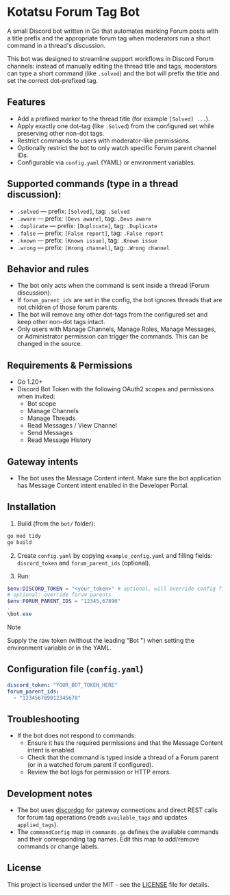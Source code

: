 # Kotatsu Forum Tag Bot

A small Discord bot written in Go that automates marking Forum posts with a title prefix and the appropriate forum tag when moderators run a short command in a thread's discussion.

This bot was designed to streamline support workflows in Discord Forum channels: instead of manually editing the thread title and tags, moderators can type a short command (like `.solved`) and the bot will prefix the title and set the correct dot-prefixed tag.


## Features
- Add a prefixed marker to the thread title (for example `[Solved] ...`).
- Apply exactly one dot-tag (like `.Solved`) from the configured set while preserving other non-dot tags.
- Restrict commands to users with moderator-like permissions.
- Optionally restrict the bot to only watch specific Forum parent channel IDs.
- Configurable via `config.yaml` (YAML) or environment variables.

## Supported commands (type in a thread discussion):
- `.solved` — prefix: `[Solved]`, tag: `.Solved`
- `.aware` — prefix: `[Devs aware]`, tag: `.Devs aware`
- `.duplicate` — prefix: `[Duplicate]`, tag: `.Duplicate`
- `.false` — prefix: `[False report]`, tag: `.False report`
- `.known` — prefix: `[Known issue]`, tag: `.Known issue`
- `.wrong` — prefix: `[Wrong channel]`, tag: `.Wrong channel`

## Behavior and rules
- The bot only acts when the command is sent inside a thread (Forum discussion).
- If `forum_parent_ids` are set in the config, the bot ignores threads that are not children of those forum parents.
- The bot will remove any other dot-tags from the configured set and keep other non-dot tags intact.
- Only users with Manage Channels, Manage Roles, Manage Messages, or Administrator permission can trigger the commands. This can be changed in the source.

## Requirements & Permissions
- Go 1.20+
- Discord Bot Token with the following OAuth2 scopes and permissions when invited:
  - Bot scope
  - Manage Channels
  - Manage Threads
  - Read Messages / View Channel
  - Send Messages
  - Read Message History

## Gateway intents
- The bot uses the Message Content intent. Make sure the bot application has Message Content intent enabled in the Developer Portal.

## Installation
1. Build (from the `bot/` folder):

```powershell
go mod tidy
go build
```

2. Create `config.yaml` by copying `example_config.yaml` and filling fields: `discord_token` and `forum_parent_ids` (optional).

3. Run:

```powershell
$env:DISCORD_TOKEN = "<your_token>" # optional, will override config file
# optional: override forum parents
$env:FORUM_PARENT_IDS = "12345,67890"
.
\bot.exe
```
> [!NOTE]  
> Supply the raw token (without the leading "Bot ") when setting the environment variable or in the YAML.

## Configuration file (`config.yaml`)
```yaml
discord_token: "YOUR_BOT_TOKEN_HERE"
forum_parent_ids:
  - "123456789012345678"
```

## Troubleshooting
- If the bot does not respond to commands:
  - Ensure it has the required permissions and that the Message Content intent is enabled.
  - Check that the command is typed inside a thread of a Forum parent (or in a watched forum parent if configured).
  - Review the bot logs for permission or HTTP errors.

## Development notes
- The bot uses [discordgo](https://github.com/bwmarrin/discordgo) for gateway connections and direct REST calls for forum tag operations (reads `available_tags` and updates `applied_tags`).
- The `commandConfig` map in `commands.go` defines the available commands and their corresponding tag names. Edit this map to add/remove commands or change labels.

## License
This project is licensed under the MIT - see the [LICENSE](LICENSE) file for details.
